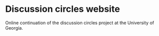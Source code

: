 # Discussion circles website

Online continuation of the discussion circles project at the University of
Georgia.
